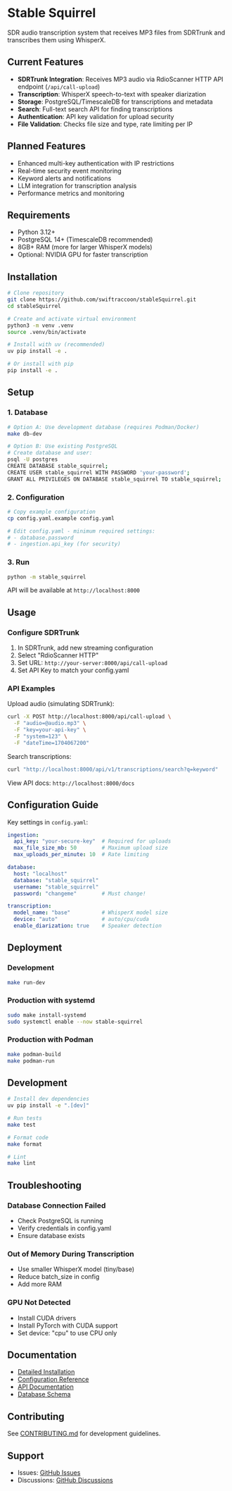 # Stable Squirrel

SDR audio transcription system that receives MP3 files from SDRTrunk and transcribes them using WhisperX.

## Current Features

- **SDRTrunk Integration**: Receives MP3 audio via RdioScanner HTTP API endpoint (`/api/call-upload`)
- **Transcription**: WhisperX speech-to-text with speaker diarization
- **Storage**: PostgreSQL/TimescaleDB for transcriptions and metadata
- **Search**: Full-text search API for finding transcriptions
- **Authentication**: API key validation for upload security
- **File Validation**: Checks file size and type, rate limiting per IP

## Planned Features

- Enhanced multi-key authentication with IP restrictions
- Real-time security event monitoring
- Keyword alerts and notifications
- LLM integration for transcription analysis
- Performance metrics and monitoring

## Requirements

- Python 3.12+
- PostgreSQL 14+ (TimescaleDB recommended)
- 8GB+ RAM (more for larger WhisperX models)
- Optional: NVIDIA GPU for faster transcription

## Installation

```bash
# Clone repository
git clone https://github.com/swiftraccoon/stableSquirrel.git
cd stableSquirrel

# Create and activate virtual environment
python3 -m venv .venv
source .venv/bin/activate

# Install with uv (recommended)
uv pip install -e .

# Or install with pip
pip install -e .
```

## Setup

### 1. Database

```bash
# Option A: Use development database (requires Podman/Docker)
make db-dev

# Option B: Use existing PostgreSQL
# Create database and user:
psql -U postgres
CREATE DATABASE stable_squirrel;
CREATE USER stable_squirrel WITH PASSWORD 'your-password';
GRANT ALL PRIVILEGES ON DATABASE stable_squirrel TO stable_squirrel;
```

### 2. Configuration

```bash
# Copy example configuration
cp config.yaml.example config.yaml

# Edit config.yaml - minimum required settings:
# - database.password
# - ingestion.api_key (for security)
```

### 3. Run

```bash
python -m stable_squirrel
```

API will be available at `http://localhost:8000`

## Usage

### Configure SDRTrunk

1. In SDRTrunk, add new streaming configuration
2. Select "RdioScanner HTTP"
3. Set URL: `http://your-server:8000/api/call-upload`
4. Set API Key to match your config.yaml

### API Examples

Upload audio (simulating SDRTrunk):

```bash
curl -X POST http://localhost:8000/api/call-upload \
  -F "audio=@audio.mp3" \
  -F "key=your-api-key" \
  -F "system=123" \
  -F "dateTime=1704067200"
```

Search transcriptions:

```bash
curl "http://localhost:8000/api/v1/transcriptions/search?q=keyword"
```

View API docs: `http://localhost:8000/docs`

## Configuration Guide

Key settings in `config.yaml`:

```yaml
ingestion:
  api_key: "your-secure-key"  # Required for uploads
  max_file_size_mb: 50        # Maximum upload size
  max_uploads_per_minute: 10  # Rate limiting

database:
  host: "localhost"
  database: "stable_squirrel"
  username: "stable_squirrel"
  password: "changeme"        # Must change!

transcription:
  model_name: "base"          # WhisperX model size
  device: "auto"              # auto/cpu/cuda
  enable_diarization: true    # Speaker detection
```

## Deployment

### Development

```bash
make run-dev
```

### Production with systemd

```bash
sudo make install-systemd
sudo systemctl enable --now stable-squirrel
```

### Production with Podman

```bash
make podman-build
make podman-run
```

## Development

```bash
# Install dev dependencies
uv pip install -e ".[dev]"

# Run tests
make test

# Format code
make format

# Lint
make lint
```

## Troubleshooting

### Database Connection Failed

- Check PostgreSQL is running
- Verify credentials in config.yaml
- Ensure database exists

### Out of Memory During Transcription

- Use smaller WhisperX model (tiny/base)
- Reduce batch_size in config
- Add more RAM

### GPU Not Detected

- Install CUDA drivers
- Install PyTorch with CUDA support
- Set device: "cpu" to use CPU only

## Documentation

- [Detailed Installation](docs/INSTALLATION.md)
- [Configuration Reference](docs/CONFIGURATION.md)
- [API Documentation](docs/API_REFERENCE.md)
- [Database Schema](docs/DATABASE_DESIGN.md)

## Contributing

See [CONTRIBUTING.md](CONTRIBUTING.md) for development guidelines.

## Support

- Issues: [GitHub Issues](https://github.com/swiftraccoon/stableSquirrel/issues)
- Discussions: [GitHub Discussions](https://github.com/swiftraccoon/stableSquirrel/discussions)
